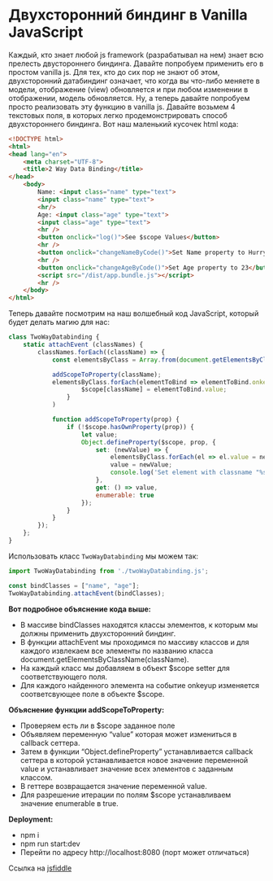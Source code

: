# Двухсторонний биндинг в  Vanilla JavaScript

Каждый, кто знает любой js framework (разрабатывал на нем) знает всю прелесть двустороннего биндинга. Давайте попробуем применить его в простом vanilla js.
Для тех, кто до сих пор не знают об этом, двухсторонний датабиндинг означает, что когда вы что-либо меняете в модели, отображение (view) обновляется и при любом изменении в отображении, модель обновляется.
Ну, а теперь давайте попробуем просто реализовать эту функцию в vanilla js. 
Давайте возьмем 4 текстовых поля, в которых легко продемонстрировать способ двухстороннего биндинга. Вот наш маленький кусочек html кода:

```html
<!DOCTYPE html>
<html>
<head lang="en">
    <meta charset="UTF-8">
    <title>2 Way Data Binding</title>
</head>
    <body>
        Name: <input class="name" type="text">
        <input class="name" type="text">
        <hr/>
        Age: <input class="age" type="text">
        <input class="age" type="text">
        <hr />
        <button onclick="log()">See $scope Values</button>
        <hr />
        <button onclick="changeNameByCode()">Set Name property to Hurry</button>
        <hr />
        <button onclick="changeAgeByCode()">Set Age property to 23</button>
        <script src="/dist/app.bundle.js"></script>
        <hr />
    </body>
</html>
```
Теперь давайте посмотрим на наш волшебный код JavaScript, который будет делать магию для нас:
```javascript
class TwoWayDatabinding {
    static attachEvent (classNames) {
        classNames.forEach((className) => {
            const elementsByClass = Array.from(document.getElementsByClassName(className));

            addScopeToProperty(className);
            elementsByClass.forEach(elementToBind => elementToBind.onkeyup = function () {
                    $scope[className] = elementToBind.value;
                }
            )

            function addScopeToProperty(prop) {
                if (!$scope.hasOwnProperty(prop)) {
                    let value;
                    Object.defineProperty($scope, prop, {
                        set: (newValue) => {
                            elementsByClass.forEach(el => el.value = newValue);
                            value = newValue;
                            console.log('Set element with classname "%s" value "%s"', className, newValue);
                        },
                        get: () => value,
                        enumerable: true
                    });
                }
            }
        });
    };
}
```
Использовать класс `TwoWayDatabinding` мы можем так:
```javascript
import TwoWayDatabinding from './twoWayDatabinding.js';

const bindClasses = ["name", "age"];
TwoWayDatabinding.attachEvent(bindClasses);
```

**Вот подробное объяснение кода выше:**
* В массиве bindClasses находятся классы элементов, к которым мы должны применить двухсторонний биндинг.
* В функции attachEvent мы проходимся по массиву классов и для каждого извлекаем все элементы по названию класса document.getElementsByClassName(className).
* На каждый класс мы добавляем в объект $scope setter для соответствующего поля.
* Для каждого найденного элемента на событие onkeyup изменяется соответсвующее поле в объекте $scope.

**Объяснение функции addScopeToProperty:**
* Проверяем есть ли в $scope заданное поле
* Объявляем переменную “value” которая может измениться в callback сеттера.
* Затем в функции  “Object.defineProperty” устанавливается callback  сеттера в которой устанавливается новое значение переменной value и устанавливает значение всех элементов с заданным классом.
* В геттере возвращается значение переменной value.
* Для разрешение итерации по полям $scope устанавливаем значение enumerable в true.

**Deployment:**
* npm i
* npm run start:dev
* Перейти по адресу http://localhost:8080 (порт может отличаться)

Ссылка на <a href="https://jsfiddle.net/64zdm3so/2" target="_blank">jsfiddle</a>

